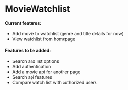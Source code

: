 # MovieWatchlist
#### Current features:
<ul>
<li>Add movie to watchlist (genre and title details for now)</li>
<li>View watchlist from homepage</li>
</ul>
  
#### Features to be added:
<ul>
<li>Search and list options</li>
<li>Add authentication</li>
<li>Add a movie api for another page</li>
<li>Search api features</li>
<li>Compare watch list with authorized users</li>
</ul>
